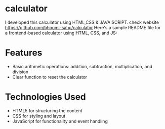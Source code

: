 # calculator
I developed this calculator using HTML,CSS &amp; JAVA SCRIPT.
check website https://github.com/bhoomi-sahu/calculator
Here's a sample README file for a frontend-based calculator using HTML, CSS, and JS:



# Features


- Basic arithmetic operations: addition, subtraction, multiplication, and division
- Clear function to reset the calculator

# Technologies Used


- HTML5 for structuring the content
- CSS for styling and layout
- JavaScript for functionality and event handling

